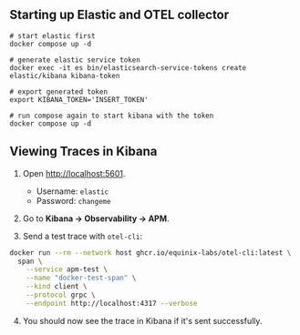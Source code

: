 
## Starting up Elastic and OTEL collector

```
# start elastic first
docker compose up -d

# generate elastic service token
docker exec -it es bin/elasticsearch-service-tokens create elastic/kibana kibana-token

# export generated token 
export KIBANA_TOKEN='INSERT_TOKEN'

# run compose again to start kibana with the token
docker compose up -d
```

## Viewing Traces in Kibana

1. Open [http://localhost:5601](http://localhost:5601).

   * Username: `elastic`
   * Password: `changeme`

2. Go to **Kibana → Observability → APM**.

3. Send a test trace with `otel-cli`:

```bash
docker run --rm --network host ghcr.io/equinix-labs/otel-cli:latest \
  span \
    --service apm-test \
    --name "docker-test-span" \
    --kind client \
    --protocol grpc \
    --endpoint http://localhost:4317 --verbose
```

4. You should now see the trace in Kibana if it's sent successfully.
